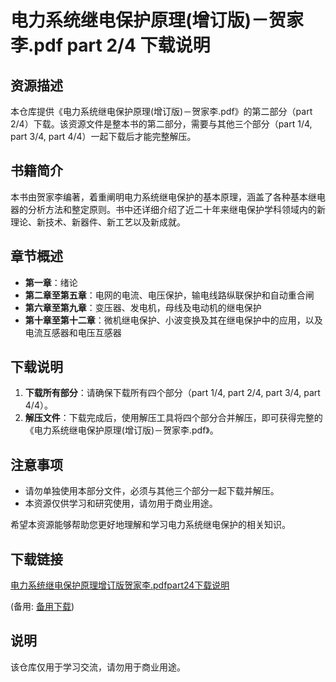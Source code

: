 # 电力系统继电保护原理(增订版)－贺家李.pdf part 2/4 下载说明

## 资源描述

本仓库提供《电力系统继电保护原理(增订版)－贺家李.pdf》的第二部分（part 2/4）下载。该资源文件是整本书的第二部分，需要与其他三个部分（part 1/4, part 3/4, part 4/4）一起下载后才能完整解压。

## 书籍简介

本书由贺家李编著，着重阐明电力系统继电保护的基本原理，涵盖了各种基本继电器的分析方法和整定原则。书中还详细介绍了近二十年来继电保护学科领域内的新理论、新技术、新器件、新工艺以及新成就。

## 章节概述

- **第一章**：绪论
- **第二章至第五章**：电网的电流、电压保护，输电线路纵联保护和自动重合闸
- **第六章至第九章**：变压器、发电机，母线及电动机的继电保护
- **第十章至第十二章**：微机继电保护、小波变换及其在继电保护中的应用，以及电流互感器和电压互感器

## 下载说明

1. **下载所有部分**：请确保下载所有四个部分（part 1/4, part 2/4, part 3/4, part 4/4）。
2. **解压文件**：下载完成后，使用解压工具将四个部分合并解压，即可获得完整的《电力系统继电保护原理(增订版)－贺家李.pdf》。

## 注意事项

- 请勿单独使用本部分文件，必须与其他三个部分一起下载并解压。
- 本资源仅供学习和研究使用，请勿用于商业用途。

希望本资源能够帮助您更好地理解和学习电力系统继电保护的相关知识。

## 下载链接
[电力系统继电保护原理增订版贺家李.pdfpart24下载说明](https://pan.quark.cn/s/977ed94cea6f) 

(备用: [备用下载](https://pan.baidu.com/s/1PWK6BLBfOTCQ6LW3m8yqjQ?pwd=1234))

## 说明

该仓库仅用于学习交流，请勿用于商业用途。
